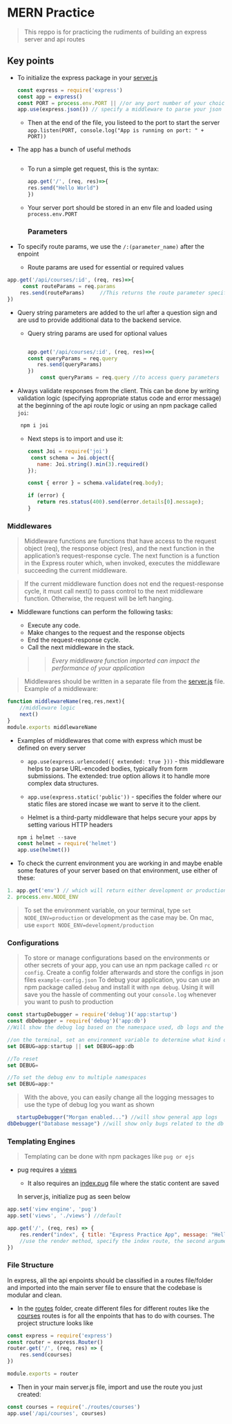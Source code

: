 # MERN Practice

> This reppo is for practicing the rudiments of building an express server and api routes

## Key points

- To initialize the express package in your [server.js]("/server.js")

    ```js
    const express = require('express')
    const app = express()
    const PORT = process.env.PORT || //or any port number of your choice
    app.use(express.json()) // specify a middleware to parse your json and be able to access it on your api routes
    ```

  - Then at the end of the file, you listeed to the port to start the server
    `app.listen(PORT, console.log("App is running on port: " + PORT))`

- The app has a bunch of useful methods

    ```        app.get(), app.post(), app.put(), app.delete()
    ```

  - To run a simple get request, this is the syntax:

    ```js
    app.get('/', (req, res)=>{
    res.send("Hello World")
    })
    ```

  - Your server port should be stored in an env file and loaded using `process.env.PORT`

    ### Parameters

- To specify route params, we use the `/:(parameter_name)` after the enpoint
  - Route params are used for essential or required values

```js
app.get('/api/courses/:id', (req, res)=>{
     const routeParams = req.params
    res.send(routeParams)     //This returns the route parameter specified in the url to the client
})


```

- Query string parameters are added to the url after a question sign and are usd to provide additional data to the backend service.
  - Query string params are used for optional values

    ```js

    app.get('/api/courses/:id', (req, res)=>{
    const queryParams = req.query
       res.send(queryParams)
    })
        const queryParams = req.query //to access query parameters
    ```

- Always validate responses from the client. This can be done by writing validation logic (specifying appropriate status code and error message) at the beginning of the api route logic or using an npm package called `joi`:

    ```js
     npm i joi
     ```

  - Next steps is to import and use it:

     ```js
     const Joi = require('joi')
      const schema = Joi.object({
        name: Joi.string().min(3).required()
    });

    const { error } = schema.validate(req.body);
    
    if (error) {
        return res.status(400).send(error.details[0].message);
    }
     ```

### Middlewares

> Middleware functions are functions that have access to the request object (req), the response object (res), and the next function in the application’s request-response cycle. The next function is a function in the Express router which, when invoked, executes the middleware succeeding the current middleware.

> If the current middleware function does not end the request-response cycle, it must call next() to pass control to the next middleware function. Otherwise, the request will be left hanging.

- Middleware functions can perform the following tasks:

  - Execute any code.
  - Make changes to the request and the response objects
  - End the request-response cycle.
  - Call the next middleware in the stack.
  >>*Every middleware function imported can impact the performance of your application*

>Middlewares should be written in a separate file from the [server.js](/server.js) file. Example of a middleware:

```js
function middlewareName(req,res,next){
    //middleware logic
    next()
}
module.exports middlewareName
```

- Examples of middlewares that come with express which must be defined on every server
  - `app.use(express.urlencoded({ extended: true }))` - this middleware helps to parse URL-encoded bodies, typically from form submissions. The extended: true option allows it to handle more complex data structures.

  - `app.use(express.static('public'))` - specifies the folder where our static files are stored incase we want to serve it to the client.

  - Helmet is a third-party middleware that helps secure your apps by setting various HTTP headers
  
  ```js
  npm i helmet --save
  const helmet = require('helmet')
  app.use(helmet())
  ```

- To check the current environment you are working in and maybe enable some features of your server based on that environment, use either of these:

```js
1. app.get('env') // which will return either development or production
2. process.env.NODE_ENV
```

> To set the environment variable, on your terminal, type `set NODE_ENV=production` or development as the case may be. On mac, use `export NODE_ENV=development/production`

### Configurations

> To store or manage configurations based on the environments or other secrets of your app, you can use an npm package called `rc` or `config`. Create a config folder afterwards and store the configs in json files `example-config.json`
> To debug your application, you can use an npm package called `debug` and install it with `npm debug`. Using it will save you the hassle of commenting out your `console.log` whenever you want to push to production

```js
const startupDebugger = require('debug')('app:startup')
const dbDebugger = require('debug')('app:db')
//Will show the debug log based on the namespace used, db logs and the general app logs

//on the terminal, set an environment variable to determine what kind of debug information we want to see
set DEBUG=app:startup || set DEBUG=app:db

//To reset
set DEBUG=

//To set the debug env to multiple namespaces
set DEBUG=app:*
```

> With the above, you can easily change all the logging messages to use the type of debug log you want as shown

```js
   startupDebugger("Morgan enabled...") //will show general app logs
dbDebugger("Database message") //will show only bugs related to the db
```

### Templating Engines
>
> Templating can be done with npm packages like `pug or ejs`

- pug requires a [views](/views)
  - It also requires an [index.pug](/views/index.pug) file where the static content are saved
  
  In server.js, initialize pug as seen below

```js
app.set('view engine', 'pug')
app.set('views', './views') //default

app.get('/', (req, res) => {
    res.render("index", { title: "Express Practice App", message: "Hello World" })
    //use the render method, specify the index route, the second argument should be the variables defined in the index.pug file as well as the values for those variables
})

```

### File Structure

In express, all the api enpoints should be classified in a routes file/folder and imported into the main server file to ensure that the codebase is modular and clean.

- In the [routes](/routes) folder, create different files for different routes like the [courses](/routes/courses.js) routes is for all the enpoints that has to do with courses. The project structure looks like

```js
const express = require('express')
const router = express.Router()
router.get('/', (req, res) => {
    res.send(courses)
})

module.exports = router 
```

- Then in your main server.js file, import and use the route you just created:

```js
const courses = require('./routes/courses')
app.use('/api/courses', courses)
```
